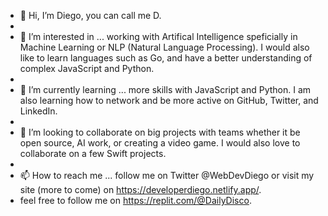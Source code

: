 - 👋 Hi, I’m Diego, you can call me D.
- 
- 👀 I’m interested in ... working with Artifical Intelligence speficially in Machine Learning or NLP (Natural Language Processing). I would also like to learn languages such as Go, and have a better understanding of complex JavaScript and Python.
- 
- 🌱 I’m currently learning ... more skills with JavaScript and Python. I am also learning how to network and be more active on GitHub, Twitter, and LinkedIn. 
- 
- 💞️ I’m looking to collaborate on big projects with teams whether it be open source, AI work, or creating a video game. I would also love to collaborate on a few Swift projects.
- 
- 📫 How to reach me ... follow me on Twitter @WebDevDiego or visit my site (more to come) on https://developerdiego.netlify.app/.
- feel free to follow me on https://replit.com/@DailyDisco.

<!---
DailyDisco/DailyDisco is a ✨ special ✨ repository because its `README.md` (this file) appears on your GitHub profile.
You can click the Preview link to take a look at your changes.
--->
